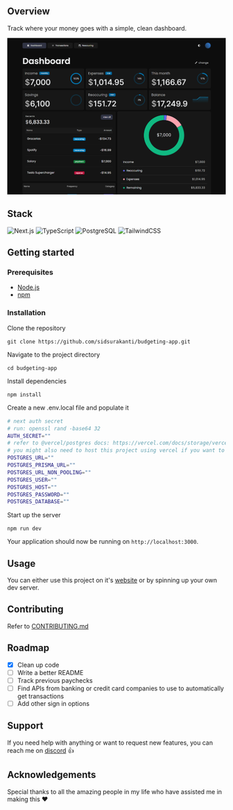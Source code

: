 ## Overview
Track where your money goes with a simple, clean dashboard.

<img src="./docs/overview.png">

## Stack

![Next.js](https://img.shields.io/badge/next.js-000000?style=for-the-badge&logo=nextdotjs&logoColor=white)
![TypeScript](https://img.shields.io/badge/typescript-%23007ACC.svg?style=for-the-badge&logo=typescript&logoColor=white)
![PostgreSQL](https://img.shields.io/badge/PostgreSQL-4169E1?style=for-the-badge&logo=postgresql&logoColor=white)
![TailwindCSS](https://img.shields.io/badge/tailwindcss-%2338B2AC.svg?style=for-the-badge&logo=tailwind-css&logoColor=white)

## Getting started

### Prerequisites

- [Node.js](https://nodejs.org/)
- [npm](https://www.npmjs.com/)

### Installation

Clone the repository

```shell
git clone https://github.com/sidsurakanti/budgeting-app.git
```

Navigate to the project directory

```shell
cd budgeting-app
```

Install dependencies

```shell
npm install
```

Create a new .env.local file and populate it

```bash
# next auth secret
# run: openssl rand -base64 32
AUTH_SECRET=""
# refer to @vercel/postgres docs: https://vercel.com/docs/storage/vercel-postgres/quickstart
# you might also need to host this project using vercel if you want to use their db
POSTGRES_URL=""
POSTGRES_PRISMA_URL=""
POSTGRES_URL_NON_POOLING=""
POSTGRES_USER=""
POSTGRES_HOST=""
POSTGRES_PASSWORD=""
POSTGRES_DATABASE=""
```

Start up the server

```shell
npm run dev
```

Your application should now be running on `http://localhost:3000`.

## Usage

You can either use this project on it's [website](https://pbd.vercel.app) or by spinning up your own dev server.

## Contributing

Refer to [CONTRIBUTING.md](./docs/CONTRIBUTING.md)

## Roadmap

- [x] Clean up code
- [ ] Write a better README
- [ ] Track previous paychecks
- [ ] Find APIs from banking or credit card companies to use to automatically get transactions
- [ ] Add other sign in options

## Support
If you need help with anything or want to request new features, you can reach me on [discord](https://discord.com/users/521872289231273994) 👍

## Acknowledgements
Special thanks to all the amazing people in my life who have assisted me in making this ❤️
